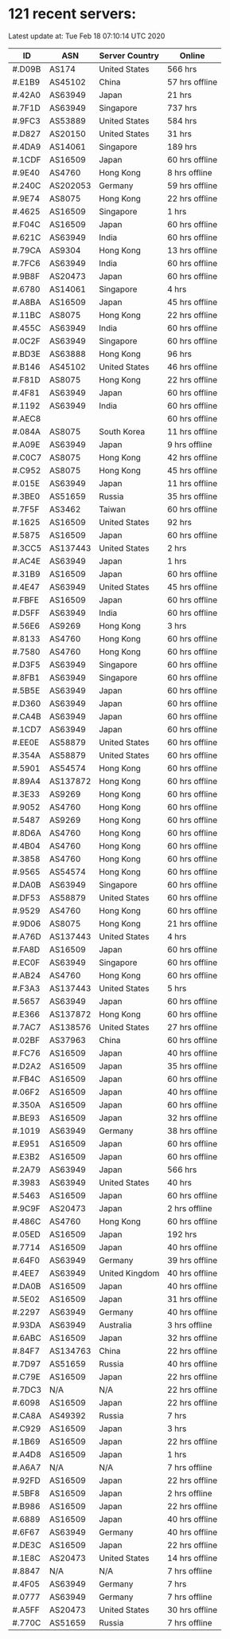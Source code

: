 # 121 recent servers:

Latest update at: Tue Feb 18 07:10:14 UTC 2020

| ID | ASN | Server Country | Online |
| -- | --- | -------------- | ------ |
| #.D09B | AS174 | United States | 566 hrs |
| #.E1B9 | AS45102 | China | 57 hrs offline |
| #.42A0 | AS63949 | Japan | 21 hrs |
| #.7F1D | AS63949 | Singapore | 737 hrs |
| #.9FC3 | AS53889 | United States | 584 hrs |
| #.D827 | AS20150 | United States | 31 hrs |
| #.4DA9 | AS14061 | Singapore | 189 hrs |
| #.1CDF | AS16509 | Japan | 60 hrs offline |
| #.9E40 | AS4760 | Hong Kong | 8 hrs offline |
| #.240C | AS202053 | Germany | 59 hrs offline |
| #.9E74 | AS8075 | Hong Kong | 22 hrs offline |
| #.4625 | AS16509 | Singapore | 1 hrs |
| #.F04C | AS16509 | Japan | 60 hrs offline |
| #.621C | AS63949 | India | 60 hrs offline |
| #.79CA | AS9304 | Hong Kong | 13 hrs offline |
| #.7FC6 | AS63949 | India | 60 hrs offline |
| #.9B8F | AS20473 | Japan | 60 hrs offline |
| #.6780 | AS14061 | Singapore | 4 hrs |
| #.A8BA | AS16509 | Japan | 45 hrs offline |
| #.11BC | AS8075 | Hong Kong | 22 hrs offline |
| #.455C | AS63949 | India | 60 hrs offline |
| #.0C2F | AS63949 | Singapore | 60 hrs offline |
| #.BD3E | AS63888 | Hong Kong | 96 hrs |
| #.B146 | AS45102 | United States | 46 hrs offline |
| #.F81D | AS8075 | Hong Kong | 22 hrs offline |
| #.4F81 | AS63949 | Japan | 60 hrs offline |
| #.1192 | AS63949 | India | 60 hrs offline |
| #.AEC8 |  |  | 60 hrs offline |
| #.084A | AS8075 | South Korea | 11 hrs offline |
| #.A09E | AS63949 | Japan | 9 hrs offline |
| #.C0C7 | AS8075 | Hong Kong | 42 hrs offline |
| #.C952 | AS8075 | Hong Kong | 45 hrs offline |
| #.015E | AS63949 | Japan | 11 hrs offline |
| #.3BE0 | AS51659 | Russia | 35 hrs offline |
| #.7F5F | AS3462 | Taiwan | 60 hrs offline |
| #.1625 | AS16509 | United States | 92 hrs |
| #.5875 | AS16509 | Japan | 60 hrs offline |
| #.3CC5 | AS137443 | United States | 2 hrs |
| #.AC4E | AS63949 | Japan | 1 hrs |
| #.31B9 | AS16509 | Japan | 60 hrs offline |
| #.4E47 | AS63949 | United States | 45 hrs offline |
| #.FBFE | AS16509 | Japan | 60 hrs offline |
| #.D5FF | AS63949 | India | 60 hrs offline |
| #.56E6 | AS9269 | Hong Kong | 3 hrs |
| #.8133 | AS4760 | Hong Kong | 60 hrs offline |
| #.7580 | AS4760 | Hong Kong | 60 hrs offline |
| #.D3F5 | AS63949 | Singapore | 60 hrs offline |
| #.8FB1 | AS63949 | Singapore | 60 hrs offline |
| #.5B5E | AS63949 | Japan | 60 hrs offline |
| #.D360 | AS63949 | Japan | 60 hrs offline |
| #.CA4B | AS63949 | Japan | 60 hrs offline |
| #.1CD7 | AS63949 | Japan | 60 hrs offline |
| #.EE0E | AS58879 | United States | 60 hrs offline |
| #.354A | AS58879 | United States | 60 hrs offline |
| #.5901 | AS54574 | Hong Kong | 60 hrs offline |
| #.89A4 | AS137872 | Hong Kong | 60 hrs offline |
| #.3E33 | AS9269 | Hong Kong | 60 hrs offline |
| #.9052 | AS4760 | Hong Kong | 60 hrs offline |
| #.5487 | AS9269 | Hong Kong | 60 hrs offline |
| #.8D6A | AS4760 | Hong Kong | 60 hrs offline |
| #.4B04 | AS4760 | Hong Kong | 60 hrs offline |
| #.3858 | AS4760 | Hong Kong | 60 hrs offline |
| #.9565 | AS54574 | Hong Kong | 60 hrs offline |
| #.DA0B | AS63949 | Singapore | 60 hrs offline |
| #.DF53 | AS58879 | United States | 60 hrs offline |
| #.9529 | AS4760 | Hong Kong | 60 hrs offline |
| #.9D06 | AS8075 | Hong Kong | 21 hrs offline |
| #.A76D | AS137443 | United States | 4 hrs |
| #.FA8D | AS16509 | Japan | 60 hrs offline |
| #.EC0F | AS63949 | Singapore | 60 hrs offline |
| #.AB24 | AS4760 | Hong Kong | 60 hrs offline |
| #.F3A3 | AS137443 | United States | 5 hrs |
| #.5657 | AS63949 | Japan | 60 hrs offline |
| #.E366 | AS137872 | Hong Kong | 60 hrs offline |
| #.7AC7 | AS138576 | United States | 27 hrs offline |
| #.02BF | AS37963 | China | 60 hrs offline |
| #.FC76 | AS16509 | Japan | 40 hrs offline |
| #.D2A2 | AS16509 | Japan | 35 hrs offline |
| #.FB4C | AS16509 | Japan | 60 hrs offline |
| #.06F2 | AS16509 | Japan | 40 hrs offline |
| #.350A | AS16509 | Japan | 60 hrs offline |
| #.BE93 | AS16509 | Japan | 32 hrs offline |
| #.1019 | AS63949 | Germany | 38 hrs offline |
| #.E951 | AS16509 | Japan | 60 hrs offline |
| #.E3B2 | AS16509 | Japan | 60 hrs offline |
| #.2A79 | AS63949 | Japan | 566 hrs |
| #.3983 | AS63949 | United States | 40 hrs |
| #.5463 | AS16509 | Japan | 60 hrs offline |
| #.9C9F | AS20473 | Japan | 2 hrs offline |
| #.486C | AS4760 | Hong Kong | 60 hrs offline |
| #.05ED | AS16509 | Japan | 192 hrs |
| #.7714 | AS16509 | Japan | 40 hrs offline |
| #.64F0 | AS63949 | Germany | 39 hrs offline |
| #.4EE7 | AS63949 | United Kingdom | 40 hrs offline |
| #.DA0B | AS16509 | Japan | 40 hrs offline |
| #.5E02 | AS16509 | Japan | 31 hrs offline |
| #.2297 | AS63949 | Germany | 40 hrs offline |
| #.93DA | AS63949 | Australia | 3 hrs offline |
| #.6ABC | AS16509 | Japan | 32 hrs offline |
| #.84F7 | AS134763 | China | 22 hrs offline |
| #.7D97 | AS51659 | Russia | 40 hrs offline |
| #.C79E | AS16509 | Japan | 22 hrs offline |
| #.7DC3 | N/A | N/A | 22 hrs offline |
| #.6098 | AS16509 | Japan | 22 hrs offline |
| #.CA8A | AS49392 | Russia | 7 hrs |
| #.C929 | AS16509 | Japan | 3 hrs |
| #.1B69 | AS16509 | Japan | 22 hrs offline |
| #.A4D8 | AS16509 | Japan | 1 hrs |
| #.A6A7 | N/A | N/A | 7 hrs offline |
| #.92FD | AS16509 | Japan | 22 hrs offline |
| #.5BF8 | AS16509 | Japan | 2 hrs offline |
| #.B986 | AS16509 | Japan | 22 hrs offline |
| #.6889 | AS16509 | Japan | 40 hrs offline |
| #.6F67 | AS63949 | Germany | 40 hrs offline |
| #.DE3C | AS16509 | Japan | 22 hrs offline |
| #.1E8C | AS20473 | United States | 14 hrs offline |
| #.8847 | N/A | N/A | 7 hrs offline |
| #.4F05 | AS63949 | Germany | 7 hrs |
| #.0777 | AS63949 | Germany | 7 hrs offline |
| #.A5FF | AS20473 | United States | 30 hrs offline |
| #.770C | AS51659 | Russia | 7 hrs offline |

